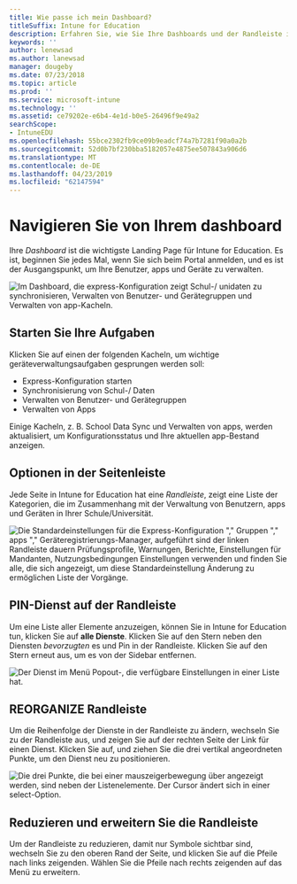 ```yaml
---
title: Wie passe ich mein Dashboard?
titleSuffix: Intune for Education
description: Erfahren Sie, wie Sie Ihre Dashboards und der Randleiste in Intune for Education anpassen.
keywords: ''
author: lenewsad
ms.author: lanewsad
manager: dougeby
ms.date: 07/23/2018
ms.topic: article
ms.prod: ''
ms.service: microsoft-intune
ms.technology: ''
ms.assetid: ce79202e-e6b4-4e1d-b0e5-26496f9e49a2
searchScope:
- IntuneEDU
ms.openlocfilehash: 55bce2302fb9ce09b9eadcf74a7b7281f90a0a2b
ms.sourcegitcommit: 52d0b7bf230bba5182057e4875ee507843a906d6
ms.translationtype: MT
ms.contentlocale: de-DE
ms.lasthandoff: 04/23/2019
ms.locfileid: "62147594"
---
```

# <a name="navigate-your-dashboard"></a>Navigieren Sie von Ihrem dashboard

Ihre _Dashboard_ ist die wichtigste Landing Page für Intune for Education. Es ist, beginnen Sie jedes Mal, wenn Sie sich beim Portal anmelden, und es ist der Ausgangspunkt, um Ihre Benutzer, apps und Geräte zu verwalten.  


  ![Im Dashboard, die express-Konfiguration zeigt Schul-/ unidaten zu synchronisieren, Verwalten von Benutzer- und Gerätegruppen und Verwalten von app-Kacheln.](./media/dashboard-001-landing-page.png)

## <a name="start-your-tasks"></a>Starten Sie Ihre Aufgaben
Klicken Sie auf einen der folgenden Kacheln, um wichtige geräteverwaltungsaufgaben gesprungen werden soll:

* Express-Konfiguration starten
* Synchronisierung von Schul-/ Daten
* Verwalten von Benutzer- und Gerätegruppen
* Verwalten von Apps

Einige Kacheln, z. B. School Data Sync und Verwalten von apps, werden aktualisiert, um Konfigurationsstatus und Ihre aktuellen app-Bestand anzeigen.

## <a name="options-in-the-side-bar"></a>Optionen in der Seitenleiste

Jede Seite in Intune for Education hat eine _Randleiste_, zeigt eine Liste der Kategorien, die im Zusammenhang mit der Verwaltung von Benutzern, apps und Geräten in Ihrer Schule/Universität.

  ![Die Standardeinstellungen für die Express-Konfiguration "," Gruppen "," apps "," Geräteregistrierungs-Manager, aufgeführt sind der linken Randleiste dauern Prüfungsprofile, Warnungen, Berichte, Einstellungen für Mandanten, Nutzungsbedingungen Einstellungen verwenden und finden Sie alle, die sich angezeigt, um diese Standardeinstellung Änderung zu ermöglichen Liste der Vorgänge.](./media/dashboard-002-left-sidebar-list.png)

## <a name="pin-service-to-sidebar"></a>PIN-Dienst auf der Randleiste
Um eine Liste aller Elemente anzuzeigen, können Sie in Intune for Education tun, klicken Sie auf **alle Dienste**. Klicken Sie auf den Stern neben den Diensten *bevorzugten* es und Pin in der Randleiste. Klicken Sie auf den Stern erneut aus, um es von der Sidebar entfernen. 

  ![Der Dienst im Menü Popout-, die verfügbare Einstellungen in einer Liste hat.](./media/dashboard-003-change-sidebar-popout.png)

## <a name="reorganize-sidebar"></a>REORGANIZE Randleiste
Um die Reihenfolge der Dienste in der Randleiste zu ändern, wechseln Sie zu der Randleiste aus, und zeigen Sie auf der rechten Seite der Link für einen Dienst. Klicken Sie auf, und ziehen Sie die drei vertikal angeordneten Punkte, um den Dienst neu zu positionieren. 

  ![Die drei Punkte, die bei einer mauszeigerbewegung über angezeigt werden, sind neben der Listenelemente. Der Cursor ändert sich in einer select-Option.](./media/dashboard-004-editing-sidebar.png)

## <a name="collapse-and-expand-sidebar"></a>Reduzieren und erweitern Sie die Randleiste
Um der Randleiste zu reduzieren, damit nur Symbole sichtbar sind, wechseln Sie zu den oberen Rand der Seite, und klicken Sie auf die Pfeile nach links zeigenden. Wählen Sie die Pfeile nach rechts zeigenden auf das Menü zu erweitern.  
